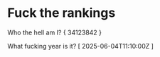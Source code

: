 # Fuck the rankings

Who the hell am I?
{ 34123842 }

What fucking year is it?
[ 2025-06-04T11:10:00Z ]
